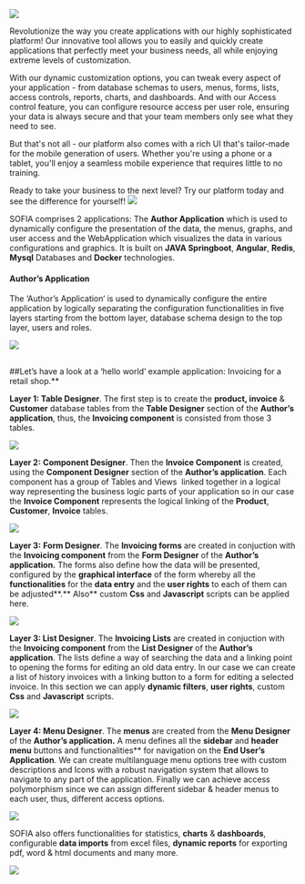 ﻿
![](md-images/logo.png)

Revolutionize the way you create applications with our highly sophisticated platform! Our innovative tool allows you to easily and quickly create applications that perfectly meet your business needs, all while enjoying extreme levels of customization.

With our dynamic customization options, you can tweak every aspect of your application - from database schemas to users, menus, forms, lists, access controls, reports, charts, and dashboards. And with our Access control feature, you can configure resource access per user role, ensuring your data is always secure and that your team members only see what they need to see.

But that's not all - our platform also comes with a rich UI that's tailor-made for the mobile generation of users. Whether you're using a phone or a tablet, you'll enjoy a seamless mobile experience that requires little to no training.

Ready to take your business to the next level? Try our platform today and see the difference for yourself!
![](md-images/a.png)

SOFIA comprises 2 applications: The **Author Application** which is used to dynamically configure the presentation of the data, the menus, graphs, and user access and the WebApplication which visualizes the data in various configurations and graphics. It is built on **JAVA Springboot**, **Angular**, **Redis**, **Mysql** Databases and **Docker** technologies.  

####
#### **Author’s Application** 
The ‘Author’s Application‘ is used to dynamically configure the entire application by logically separating the configuration functionalities in five layers starting from the bottom layer, database schema design to the top layer, users and roles.


![](md-images/b.png)

##
##Let’s have a look at a ‘hello world’ example application: Invoicing for a retail shop.** 

**Layer 1: Table Designer**. The first step is to create the **product, invoice** & **Customer** database tables from the **Table Designer** section of the **Author’s application**, thus, the **Invoicing component** is consisted from those 3 tables.

![](md-images/c.png)

**Layer 2:** **Component Designer**. Then the **Invoice Component** is created, using the **Component Designer** section of the **Author’s application**. Each component has a group of Tables and Views  linked together in a logical way representing the business logic parts of your application so in our case the **Invoice Component** represents the logical linking of the **Product**, **Customer**, **Invoice** tables.

![](md-images/f.png)

**Layer 3:** **Form  Designer**. The **Invoicing forms** are created in conjuction with the **Invoicing component** from the **Form  Designer** of the **Author’s application.** The forms also define how the data will be presented, configured by the **graphical interface** of the form whereby all the **functionalities** for the **data entry** and the **user rights** to each of them can be adjusted**.**  Also** custom **Css** and **Javascript** scripts can be applied here.

![](md-images/g.png)

**Layer 3: List Designer**. The **Invoicing Lists** are created in conjuction with the **Invoicing component** from the **List Designer** of the **Author’s application**. The lists define a way of searching the data and a linking point to opening the forms for editing an old data entry. In our case we can create a list of history invoices with a linking button to a form for editing a selected invoice. In this section we can apply **dynamic filters**, **user rights**, custom **Css** and **Javascript** scripts.

![](md-images/h.png)

**Layer 4: Menu Designer**. The **menus** are created from the **Menu Designer** of the **Author’s application.** A menu defines all the **sidebar** and **header menu** buttons and functionalities** for navigation on the **End User’s Application**. We can create multilanguage menu options tree with custom descriptions and Icons with a robust navigation system that allows to navigate to any part of the application. Finally we can achieve access polymorphism since we can assign different sidebar & header menus to each user, thus, different access options.

![](md-images/i.png)

SOFIA also offers functionalities for statistics, **charts** & **dashboards**, configurable **data imports** from excel files, **dynamic reports** for exporting pdf, word & html documents and many more. 

![](md-images/j.png)

